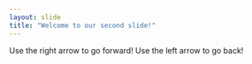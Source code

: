 ```yaml
---
layout: slide
title: "Welcome to our second slide!"
---
```

Use the right arrow to go forward!
Use the left arrow to go back!
